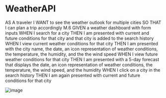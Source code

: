 # WeatherAPI
AS A traveler
I WANT to see the weather outlook for multiple cities
SO THAT I can plan a trip accordingly
M.6
GIVEN a weather dashboard with form inputs
WHEN I search for a city
THEN I am presented with current and future conditions for that city and that city is added to the search history
WHEN I view current weather conditions for that city
THEN I am presented with the city name, the date, an icon representation of weather conditions, the temperature, the humidity, and the the wind speed
WHEN I view future weather conditions for that city
THEN I am presented with a 5-day forecast that displays the date, an icon representation of weather conditions, the temperature, the wind speed, and the humidity
WHEN I click on a city in the search history
THEN I am again presented with current and future conditions for that city

![image](https://github.com/Lexabexa/WeatherAPI/assets/130160635/4329b8e6-ac22-4fff-b0d3-e5d0a614f713)

